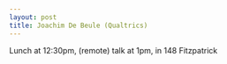 ```yaml
---
layout: post
title: Joachim De Beule (Qualtrics)
---
```


Lunch at 12:30pm, (remote) talk at 1pm, in 148 Fitzpatrick
